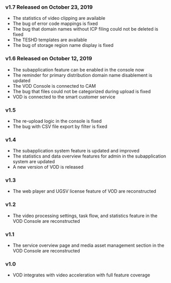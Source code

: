### v1.7 Released on October 23, 2019
- The statistics of video clipping are available
- The bug of error code mappings is fixed
- The bug that domain names without ICP filing could not be deleted is fixed
- The TESHD templates are available
- The bug of storage region name display is fixed

### v1.6 Released on October 12, 2019
- The subapplication feature can be enabled in the console now
- The reminder for primary distribution domain name disablement is updated
- The VOD Console is connected to CAM
- The bug that files could not be categorized during upload is fixed
- VOD is connected to the smart customer service

### v1.5
- The re-upload logic in the console is fixed
- The bug with CSV file export by filter is fixed

### v1.4
- The subapplication system feature is updated and improved
- The statistics and data overview features for admin in the subapplication system are updated
- A new version of VOD is released

### v1.3
- The web player and UGSV license feature of VOD are reconstructed

### v1.2
- The video processing settings, task flow, and statistics feature in the VOD Console are reconstructed

### v1.1
- The service overview page and media asset management section in the VOD Console are reconstructed

### v1.0
- VOD integrates with video acceleration with full feature coverage
